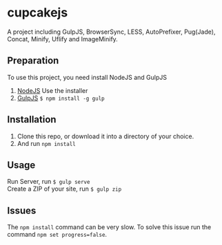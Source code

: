cupcakejs
=============================
A project including GulpJS, BrowserSync, LESS, AutoPrefixer, Pug(Jade), Concat, Minify, Uflify and ImageMinify.

## Preparation
To use this project, you need install NodeJS and GulpJS

1. [NodeJS](https://nodejs.org/en/) Use the installer
2. [GulpJS](http://gulpjs.com/) `$ npm install -g gulp`

## Installation

1. Clone this repo, or download it into a directory of your choice.
2. And run `npm install`

## Usage
Run Server, run `$ gulp serve`  
Create a ZIP of your site, run `$ gulp zip`

## Issues
The `npm install` command can be very slow. To solve this issue run the command `npm set progress=false`.